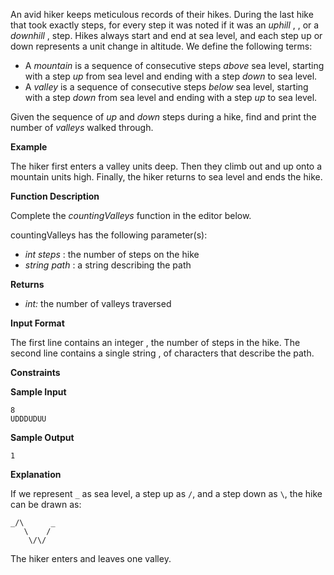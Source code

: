 An avid hiker keeps meticulous records of their hikes. During the last hike that took exactly  steps, for every step it was noted if it was an  *uphill* , , or a  *downhill* ,  step. Hikes always start and end at sea level, and each step up or down represents a  unit change in altitude. We define the following terms:

* A *mountain* is a sequence of consecutive steps *above* sea level, starting with a step *up* from sea level and ending with a step *down* to sea level.
* A *valley* is a sequence of consecutive steps *below* sea level, starting with a step *down* from sea level and ending with a step *up* to sea level.

Given the sequence of *up* and *down* steps during a hike, find and print the number of *valleys* walked through.

**Example**

The hiker first enters a valley  units deep. Then they climb out and up onto a mountain  units high. Finally, the hiker returns to sea level and ends the hike.

**Function Description**

Complete the *countingValleys* function in the editor below.

countingValleys has the following parameter(s):

* *int steps* : the number of steps on the hike
* *string path* : a string describing the path

**Returns**

* *int:* the number of valleys traversed

**Input Format**

The first line contains an integer , the number of steps in the hike.
The second line contains a single string , of  characters that describe the path.

**Constraints**

**Sample Input**

```
8
UDDDUDUU
```

**Sample Output**

```
1
```

**Explanation**

If we represent `_` as sea level, a step up as `/`, and a step down as `\`, the hike can be drawn as:

```
_/\      _
   \    /
    \/\/
```

The hiker enters and leaves one valley.
